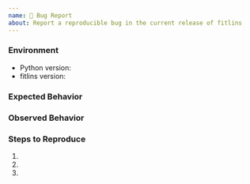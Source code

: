 ```yaml
---
name: 🐛 Bug Report
about: Report a reproducible bug in the current release of fitlins
---
```


### Environment
* Python version:  <!-- Example: 3.7.7 -->
* fitlins version:  <!-- Example: 0.9 -->

<!-- What did you expect to happen? -->
### Expected Behavior


<!-- What happened instead? -->
### Observed Behavior

<!--
    Describe in detail the exact steps that someone else can take to reproduce
    this bug using the current release.
-->
### Steps to Reproduce
1.
2.
3.
